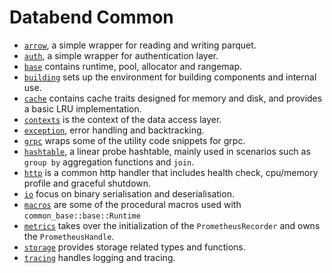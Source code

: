 # Databend Common

- [`arrow`](./arrow/), a simple wrapper for reading and writing parquet.
- [`auth`](./auth/), a simple wrapper for authentication layer.
- [`base`](./base/) contains runtime, pool, allocator and rangemap.
- [`building`](./building/) sets up the environment for building components and internal use.
- [`cache`](./cache/) contains cache traits designed for memory and disk, and provides a basic LRU implementation.
- [`contexts`](./contexts/) is the context of the data access layer.
- [`exception`](./exception/), error handling and backtracking.
- [`grpc`](./grpc/) wraps some of the utility code snippets for grpc.
- [`hashtable`](./hashtable/), a linear probe hashtable, mainly used in scenarios such as `group by` aggregation functions and `join`.
- [`http`](./http/) is a common http handler that includes health check, cpu/memory profile and graceful shutdown.
- [`io`](./io/) focus on binary serialisation and deserialisation.
- [`macros`](./macros/) are some of the procedural macros used with `common_base::base::Runtime`
- [`metrics`](./metrics/) takes over the initialization of the `PrometheusRecorder` and owns the `PrometheusHandle`. 
- [`storage`](./storage/) provides storage related types and functions.
- [`tracing`](./tracing/) handles logging and tracing.
